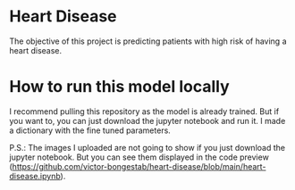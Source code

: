 # Heart Disease
The objective of this project is predicting patients with high risk of having a heart disease.

# How to run this model locally
I recommend pulling this repository as the model is already trained.
But if you want to, you can just download the jupyter notebook and run it. I made a dictionary with the fine tuned parameters.

P.S.: The images I uploaded are not going to show if you just download the jupyter notebook. But you can see them displayed in the code preview (https://github.com/victor-bongestab/heart-disease/blob/main/heart-disease.ipynb).